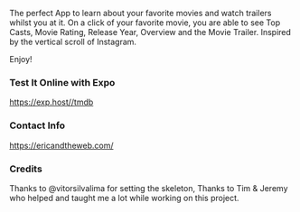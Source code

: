 The perfect App to learn about your favorite movies and watch trailers whilst you at it. On a click of your favorite movie, you are able to see Top Casts, Movie Rating, Release Year, Overview and the Movie Trailer. Inspired by the vertical scroll of Instagram.

Enjoy!

### Test It Online with Expo
https://exp.host//tmdb

### Contact Info 

https://ericandtheweb.com/

### Credits
Thanks to @vitorsilvalima for setting the skeleton,
Thanks to Tim &  Jeremy who helped and taught me a lot while working on this project.


